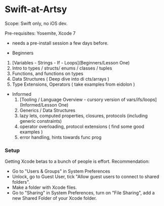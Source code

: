 # Swift-at-Artsy

Scope: Swift only, no iOS dev.

Pre-requisites: Yosemite, Xcode 7

* needs a pre-install session a few days before.

* Beginners
 1. [Variables - Strings - If - Loops](Beginners/Lesson One)
 1. Intro to types / structs/ enums / classes / tuples
 1. Functions, and functions on types
 1. Data Structures ( Deep dive into di cts/arrays )
 1. Type Extensions, Operators ( take examples from eidolon )

* Informed
  1. [Tooling / Language Overview - cursory version of vars/ifs/loops](Informed/Lesson One)
  1. Generics / Data Structures
  1. lazy lets, computed properties, closures, protocols (including generic constraints)
  1. operator overloading, protocol extensions ( find some good examples )
  1. error handling, hints towards func prog

### Setup

Getting Xcode betas to a bunch of people is effort. Recommendation: 

* Go to "Users & Groups" in System Preferences
* Unlock, go to Guest User, tick "Allow guest users to connect to shared folders".
* Make a folder with Xcode files.
* Go to "Sharing" in System Preferences, turn on "File Sharing", add a new Shared Folder of your Xcode folder.
